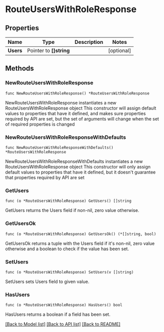 # RouteUsersWithRoleResponse

## Properties

Name | Type | Description | Notes
------------ | ------------- | ------------- | -------------
**Users** | Pointer to **[]string** |  | [optional] 

## Methods

### NewRouteUsersWithRoleResponse

`func NewRouteUsersWithRoleResponse() *RouteUsersWithRoleResponse`

NewRouteUsersWithRoleResponse instantiates a new RouteUsersWithRoleResponse object
This constructor will assign default values to properties that have it defined,
and makes sure properties required by API are set, but the set of arguments
will change when the set of required properties is changed

### NewRouteUsersWithRoleResponseWithDefaults

`func NewRouteUsersWithRoleResponseWithDefaults() *RouteUsersWithRoleResponse`

NewRouteUsersWithRoleResponseWithDefaults instantiates a new RouteUsersWithRoleResponse object
This constructor will only assign default values to properties that have it defined,
but it doesn't guarantee that properties required by API are set

### GetUsers

`func (o *RouteUsersWithRoleResponse) GetUsers() []string`

GetUsers returns the Users field if non-nil, zero value otherwise.

### GetUsersOk

`func (o *RouteUsersWithRoleResponse) GetUsersOk() (*[]string, bool)`

GetUsersOk returns a tuple with the Users field if it's non-nil, zero value otherwise
and a boolean to check if the value has been set.

### SetUsers

`func (o *RouteUsersWithRoleResponse) SetUsers(v []string)`

SetUsers sets Users field to given value.

### HasUsers

`func (o *RouteUsersWithRoleResponse) HasUsers() bool`

HasUsers returns a boolean if a field has been set.


[[Back to Model list]](../README.md#documentation-for-models) [[Back to API list]](../README.md#documentation-for-api-endpoints) [[Back to README]](../README.md)


